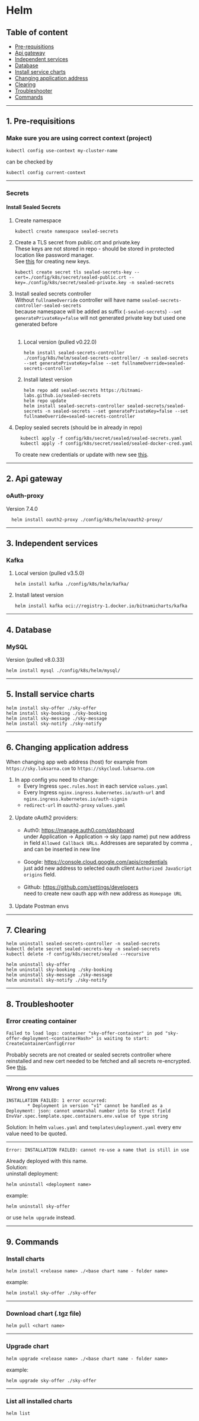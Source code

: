 # Helm

## Table of content

- [Pre-requisitions](#1-pre-requisitions)
- [Api gateway](#2-api-gateway)
- [Independent services](#3-independent-services)
- [Database](#4-database)
- [Install service charts](#5-install-service-charts)
- [Changing application address](#6-changing-application-address)
- [Clearing](#7-clearing)
- [Troubleshooter](#8-troubleshooter)
- [Commands](#9-commands)

---------

## 1. Pre-requisitions

### Make sure you are using correct context (project)

```shell
kubectl config use-context my-cluster-name
```

can be checked by
```shell
kubectl config current-context
```

---------

### Secrets

#### Install Sealed Secrets
1. Create namespace
    ```shell
    kubectl create namespace sealed-secrets
    ```
2. Create a TLS secret from public.crt and private.key  
   These keys are not stored in repo - should be stored in protected location like password manager.  
   See [this](../_deployment-scripts/deployment_README.md#create-private-and-public-keys-for-sealed-secrets)
   for creating new keys.

    ```shell
   kubectl create secret tls sealed-secrets-key --cert=./config/k8s/secret/sealed-public.crt --key=./config/k8s/secret/sealed-private.key -n sealed-secrets
   ```
3. Install sealed secrets controller  
   Without `fullnameOverride` controller will have name `sealed-secrets-controller-sealed-secrets`  
   because namespace will be added as suffix (`-sealed-secrets`)
   `--set generatePrivateKey=false` will not generated private key but used one generated before
    <br> <br>
   1. Local version (pulled v0.22.0)
      
       ```shell
       helm install sealed-secrets-controller ./config/k8s/helm/sealed-secrets-controller/ -n sealed-secrets --set generatePrivateKey=false --set fullnameOverride=sealed-secrets-controller
       ```
      
   2. Install latest version
       ```shell
       helm repo add sealed-secrets https://bitnami-labs.github.io/sealed-secrets
       helm repo update
       helm install sealed-secrets-controller sealed-secrets/sealed-secrets -n sealed-secrets --set generatePrivateKey=false --set fullnameOverride=sealed-secrets-controller
       ``` 
   
4. Deploy sealed secrets (should be in already in repo)
   ```shell
     kubectl apply -f config/k8s/secret/sealed/sealed-secrets.yaml
     kubectl apply -f config/k8s/secret/sealed/sealed-docker-cred.yaml
   ```
   To create new credentials or update with new see [this](../_deployment-scripts/deployment_README.md#create-new-sealed-secrets).


---------

## 2. Api gateway

### oAuth-proxy

Version 7.4.0  
```shell
  helm install oauth2-proxy ./config/k8s/helm/oauth2-proxy/
 ```

---------

## 3. Independent services

### Kafka
1. Local version (pulled v3.5.0)
    ```shell
    helm install kafka ./config/k8s/helm/kafka/
    ```

2. Install latest version
    ```shell
    helm install kafka oci://registry-1.docker.io/bitnamicharts/kafka
    ```

---------

## 4. Database

### MySQL

Version (pulled v8.0.33)
```shell
helm install mysql ./config/k8s/helm/mysql/
```

---------

## 5. Install service charts

```shell
helm install sky-offer ./sky-offer
helm install sky-booking ./sky-booking
helm install sky-message ./sky-message
helm install sky-notify ./sky-notify
```

----------------------

## 6. Changing application address

When changing app web address (host) for example from  
`https://sky.luksarna.com` to `https://skycloud.luksarna.com`

1. In app config you need to change:
   * Every Ingress `spec.rules.host` in each service `values.yaml`
   * Every Ingress `nginx.ingress.kubernetes.io/auth-url` and `nginx.ingress.kubernetes.io/auth-signin`
   * `redirect-url` in `oauth2-proxy` `values.yaml`  
     <br>
2. Update oAuth2 providers:  
   <br>
   * Auth0: https://manage.auth0.com/dashboard  
     under Application -> Application -> sky (app name)
     put new address in field `Allowed Callback URLs`.
     Addresses are separated by comma `,` and can be inserted in new line  
     <br>
   * Google: https://console.cloud.google.com/apis/credentials  
     just add new address to selected oauth client `Authorized JavaScript origins` field.  
     <br>
   * Github: https://github.com/settings/developers  
     need to create new oauth app with new address as `Homepage URL`  
    <br>
3. Update Postman envs

--------

## 7. Clearing

```shell
helm uninstall sealed-secrets-controller -n sealed-secrets
kubectl delete secret sealed-secrets-key -n sealed-secrets
kubectl delete -f config/k8s/secret/sealed --recursive

helm uninstall sky-offer
helm uninstall sky-booking ./sky-booking
helm uninstall sky-message ./sky-message
helm uninstall sky-notify ./sky-notify
```

--------

## 8. Troubleshooter

### Error creating container

```
Failed to load logs: container "sky-offer-container" in pod "sky-offer-deployment-<containerHash>" is waiting to start: CreateContainerConfigError
```

Probably secrets are not created 
or sealed secrets controller where reinstalled and new cert needed to be fetched and all secrets re-encrypted.
See [this](../_deployment-scripts/deployment_README.md#create-new-sealed-secrets).


--------

### Wrong env values

```
INSTALLATION FAILED: 1 error occurred:
        * Deployment in version "v1" cannot be handled as a Deployment: json: cannot unmarshal number into Go struct field EnvVar.spec.template.spec.containers.env.value of type string
```
Solution: In helm `values.yaml` and `templates\deployment.yaml` every env value need to be quoted.

--------


```
Error: INSTALLATION FAILED: cannot re-use a name that is still in use
```

Already deployed with this name.  
Solution:  
uninstall deployment:
```shell
helm uninstall <deployment name>
```
example:
```shell
helm uninstall sky-offer
```

or use `helm upgrade` instead.

--------

## 9. Commands

### Install charts

```shell
helm install <release name> ./<base chart name - folder name>
```
example:
```shell
helm install sky-offer ./sky-offer
```

--------

### Download chart (.tgz file)

```shell
helm pull <chart name>
```

--------

### Upgrade chart

```shell
helm upgrade <release name> ./<base chart name - folder name>
```
example:
```shell
helm upgrade sky-offer ./sky-offer
```

--------

### List all installed charts

```shell
helm list
```
